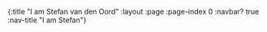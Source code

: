 {:title "I am Stefan van den Oord"
 :layout :page
 :page-index 0
 :navbar? true
 :nav-title "I am Stefan"}

